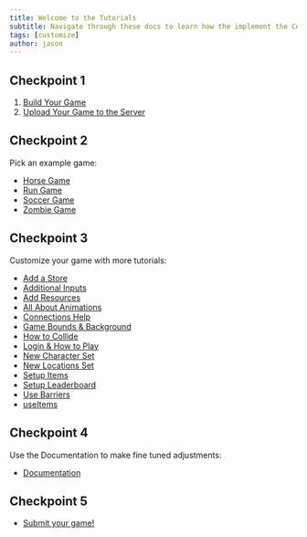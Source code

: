 ```yaml
---
title: Welcome to the Tutorials
subtitle: Navigate through these docs to learn how the implement the CodeChangers io Game Library
tags: [customize]
author: jason
---
```


## Checkpoint 1
1. [Build Your Game](/tutorials/setup)
2. [Upload Your Game to the Server](/tutorials/uploadtoserver)

## Checkpoint 2
Pick an example game:
 - [Horse Game](/tutorials/examples/horseGame/)
 - [Run Game](/tutorials/examples/runGame/)
 - [Soccer Game](/tutorials/examples/soccerGame/)
 - [Zombie Game](/tutorials/examples/zombieGame/)

## Checkpoint 3
Customize your game with more tutorials:
 - [Add a Store](/tutorials/blocks/addAStore/)
 - [Additional Inputs](/tutorials/blocks/additionalInputs/)
 - [Add Resources](/tutorials/blocks/addResources/)
 - [All About Animations](/tutorials/blocks/allAboutAnimations/)
 - [Connections Help](/tutorials/blocks/connectionsHelp/)
 - [Game Bounds & Background](/tutorials/blocks/gameBoundsAndBackground/)
 - [How to Collide](/tutorials/blocks/howToCollide/)
 - [Login & How to Play](/tutorials/blocks/loginAndHowToPlay/)
 - [New Character Set](/tutorials/blocks/newCharacterSet/)
 - [New Locations Set](/tutorials/blocks/newLocationsSet/)
 - [Setup Items](/tutorials/blocks/setupItems/)
 - [Setup Leaderboard](/tutorials/blocks/setupLeaderboard/)
 - [Use Barriers](/tutorials/blocks/useBarrier/)
 - [useItems](/tutorials/blocks/useItems/)

## Checkpoint 4
Use the Documentation to make fine tuned adjustments:
 - [Documentation](/docs/welcome/)

## Checkpoint 5
 - [Submit your game!](https://docs.google.com/forms/d/e/1FAIpQLSc_Fr_3vfLv6J4cVgW3KUM_-C9i5T23Xw-KWw1zx8u7dc5Hng/viewform?usp=sf_link)
